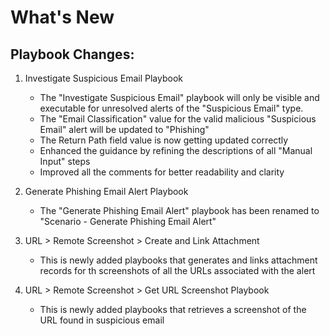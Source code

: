 # What's New

## Playbook Changes:

1. Investigate Suspicious Email Playbook
    - The "Investigate Suspicious Email" playbook will only be visible and executable for unresolved alerts of the "Suspicious Email" type.
    - The "Email Classification" value for the valid malicious "Suspicious Email" alert will be updated to "Phishing"
    - The Return Path field value is now getting updated correctly
    - Enhanced the guidance by refining the descriptions of all "Manual Input" steps
    - Improved all the comments for better readability and clarity

2. Generate Phishing Email Alert Playbook
    - The "Generate Phishing Email Alert" playbook has been renamed to "Scenario - Generate Phishing Email Alert"

3. URL > Remote Screenshot > Create and Link Attachment
    - This is newly added playbooks that generates and links attachment records for th screenshots of all the URLs associated with the alert

4. URL > Remote Screenshot > Get URL Screenshot Playbook
    - This is newly added playbooks that retrieves a screenshot of the URL found in suspicious email

